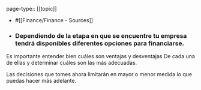 page-type:: [[topic]]

- #[[Finance/Finance - Sources]]

- ### Dependiendo de la etapa en que se encuentre tu empresa tendrá disponibles diferentes opciones para financiarse.

Es importante entender bien cuáles son ventajas y desventajas De cada una de ellas y determinar cuáles son las más adecuadas.

Las decisiones que tomes ahora limitarán en mayor o menor medida lo que puedas hacer más adelante.



